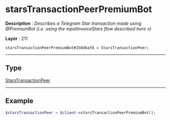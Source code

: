 # starsTransactionPeerPremiumBot

**Description** : *Describes a Telegram Star transaction made using @PremiumBot (i.e. using the inputInvoiceStars flow described here »)*

**Layer** : 211

```tl
starsTransactionPeerPremiumBot#250dbaf8 = StarsTransactionPeer;
```

---

## Type

[StarsTransactionPeer](type/StarsTransactionPeer)

---

## Example

```php
$starsTransactionPeer = $client->starsTransactionPeerPremiumBot();
```